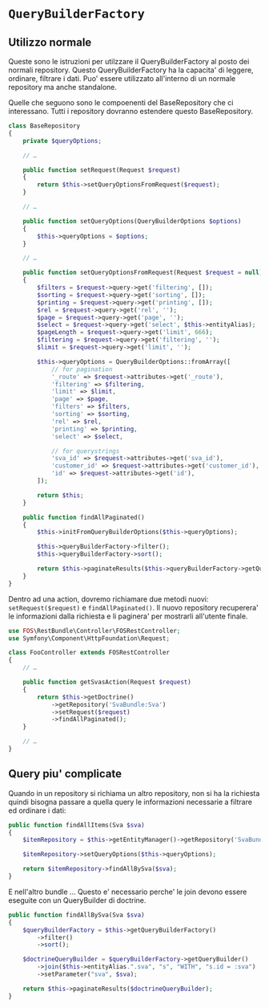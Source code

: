 # `QueryBuilderFactory`

## Utilizzo normale

Queste sono le istruzioni per utilzzare il QueryBuilderFactory al posto dei normali repository. Questo QueryBuilderFactory ha la capacita' di leggere, ordinare, filtrare i dati. Puo' essere utilizzato all'interno di un normale repository ma anche standalone.

Quelle che seguono sono le compoenenti del BaseRepository che ci interessano. Tutti i repository dovranno estendere questo BaseRepository.

```php
class BaseRepository
{
    private $queryOptions;

    // …

    public function setRequest(Request $request)
    {
        return $this->setQueryOptionsFromRequest($request);
    }

    // …

    public function setQueryOptions(QueryBuilderOptions $options)
    {
        $this->queryOptions = $options;
    }

    // …

    public function setQueryOptionsFromRequest(Request $request = null)
    {
        $filters = $request->query->get('filtering', []);
        $sorting = $request->query->get('sorting', []);
        $printing = $request->query->get('printing', []);
        $rel = $request->query->get('rel', '');
        $page = $request->query->get('page', '');
        $select = $request->query->get('select', $this->entityAlias);
        $pageLength = $request->query->get('limit', 666);
        $filtering = $request->query->get('filtering', '');
        $limit = $request->query->get('limit', '');

        $this->queryOptions = QueryBuilderOptions::fromArray([
            // for pagination
            '_route' => $request->attributes->get('_route'),
            'filtering' => $filtering,
            'limit' => $limit,
            'page' => $page,
            'filters' => $filters,
            'sorting' => $sorting,
            'rel' => $rel,
            'printing' => $printing,
            'select' => $select,

            // for querystrings
            'sva_id' => $request->attributes->get('sva_id'),
            'customer_id' => $request->attributes->get('customer_id'),
            'id' => $request->attributes->get('id'),
        ]);

        return $this;
    }

    public function findAllPaginated()
    {
        $this->initFromQueryBuilderOptions($this->queryOptions);

        $this->queryBuilderFactory->filter();
        $this->queryBuilderFactory->sort();

        return $this->paginateResults($this->queryBuilderFactory->getQueryBuilder());
    }
}
```

Dentro ad una action, dovremo richiamare due metodi nuovi: `setRequest($request)` e `findAllPaginated()`. Il nuovo repository recuperera' le informazioni dalla richiesta e li paginera' per mostrarli all'utente finale.

```php
use FOS\RestBundle\Controller\FOSRestController;
use Symfony\Component\HttpFoundation\Request;

class FooController extends FOSRestController
{
    // …

    public function getSvasAction(Request $request)
    {
        return $this->getDoctrine()
            ->getRepository('SvaBundle:Sva')
            ->setRequest($request)
            ->findAllPaginated();
    }

    // …
}
```

## Query piu' complicate

Quando in un repository si richiama un altro repository, non si ha la richiesta quindi bisogna passare a quella query le informazioni necessarie a filtrare ed ordinare i dati:

```php
public function findAllItems(Sva $sva)
{
    $itemRepository = $this->getEntityManager()->getRepository('SvaBundle:Item');

    $itemRepository->setQueryOptions($this->queryOptions);

    return $itemRepository->findAllBySva($sva);
}
```

E nell'altro bundle … Questo e' necessario perche' le join devono essere eseguite con un QueryBuilder di doctrine.

```php
public function findAllBySva(Sva $sva)
{
    $queryBuilderFactory = $this->getQueryBuilderFactory()
        ->filter()
        ->sort();

    $doctrineQueryBuilder = $queryBuilderFactory->getQueryBuilder()
        ->join($this->entityAlias.".sva", "s", "WITH", "s.id = :sva")
        ->setParameter("sva", $sva);

    return $this->paginateResults($doctrineQueryBuilder);
}
```
